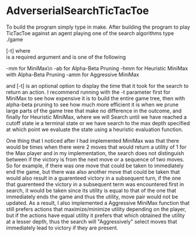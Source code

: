 # AdverserialSearchTicTacToe

To build the program simply type in make.
After building the program to play TicTacToe against an agent playing one of the search algorithms type
./game <search option> [-t]
where <search option> is a required argument and is one of the following
  
-mm for MiniMax\n
-ab for Alpha-Beta Pruning
-hmm for Heuristic MiniMax with Alpha-Beta Pruning
-amm for Aggressive MiniMax
  
and [-t] is an optional option to display the time that it took for the search to return an action. I recommend running with the -t parameter 
first for MiniMax to see how expensive it is to build the entire game tree, then with alpha-beta pruning to see how much more efficient it is when we 
prune large parts of the game tree that make no difference in the outcome, and finally for Heuristic MiniMax, where we will Search until we have reached
a cutoff state ie a terminal state or we have search to the max depth specified at which point we evaluate the state using a heuristic evaluation function.
  
One thing that I noticed after I had implemented MiniMax was that there would be times when there were 2 moves that would return a utility of 1 for the
Max player and in my implementation, the search does not distinguish between if the victory is from the next move or a sequence of two moves. 
So for example, if there was one move that could be taken to immediately end the game, but there was also another move that could be taken
that would also result in a guarenteed victory in a subsequent turn, if the one that guarenteed the victory in a subsequent term was encountered first
in search, it would be taken since its utility is equal to that of the one that immediately ends the game and thus the utility, move pair would not be 
updated. As a result, I also implemented a Aggressive MiniMax function that still prefers actions that maximize/minimize utility depending on the player,
but if the actions have equal utility it prefers that which obtained the utility at a lesser depth, thus the search will "Aggressively" select
moves that immediately lead to victory if they are present.

